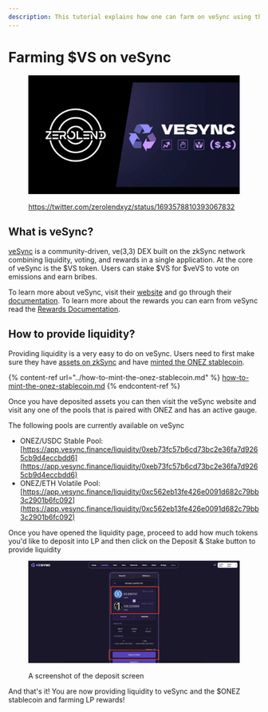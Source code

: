 ```yaml
---
description: This tutorial explains how one can farm on veSync using the $ONEZ stablecoin
---
```


# Farming $VS on veSync

<figure><img src="../../.gitbook/assets/image.png" alt=""><figcaption><p><a href="https://twitter.com/zerolendxyz/status/1693578810393067832">https://twitter.com/zerolendxyz/status/1693578810393067832</a></p></figcaption></figure>

## What is veSync?

[veSync](https://vesync.finance/) is a community-driven, ve(3,3) DEX built on the zkSync network combining liquidity, voting, and rewards in a single application. At the core of veSync is the $VS token. Users can stake $VS for $veVS to vote on emissions and earn bribes.

To learn more about veSync, visit their [website](https://vesync.finance/) and go through their [documentation](https://docs.vesync.finance/introduction/vesync). To learn more about the rewards you can earn from veSync read the [Rewards Documentation](https://docs.vesync.finance/liquidity-and-vote-and-reward/rewards).

## How to provide liquidity?

Providing liquidity is a very easy to do on veSync. Users need to first make sure they have [assets on zkSync](../getting-your-assets-onto-zksync.md) and have [minted the ONEZ stablecoin](../how-to-mint-the-onez-stablecoin.md).

{% content-ref url="../how-to-mint-the-onez-stablecoin.md" %}
[how-to-mint-the-onez-stablecoin.md](../how-to-mint-the-onez-stablecoin.md)
{% endcontent-ref %}

Once you have deposited assets you can then visit the veSync website and visit any one of the pools that is paired with ONEZ and has an active gauge.

The following pools are currently available on veSync&#x20;

* ONEZ/USDC Stable Pool: [https://app.vesync.finance/liquidity/0xeb73fc57b6cd73bc2e36fa7d9265cb9d4eccbdd6](https://app.vesync.finance/liquidity/0xeb73fc57b6cd73bc2e36fa7d9265cb9d4eccbdd6)
* ONEZ/ETH Volatile Pool: [https://app.vesync.finance/liquidity/0xc562eb13fe426e0091d682c79bb3c2901b6fc092](https://app.vesync.finance/liquidity/0xc562eb13fe426e0091d682c79bb3c2901b6fc092)

Once you have opened the liquidity page, proceed to add how much tokens you'd like to deposit into LP and then click on the Deposit & Stake button to provide liquidity

<figure><img src="../../.gitbook/assets/image (1).png" alt=""><figcaption><p>A screenshot of the deposit screen</p></figcaption></figure>

And that's it! You are now providing liquidity to veSync and the $ONEZ stablecoin and farming LP rewards!
